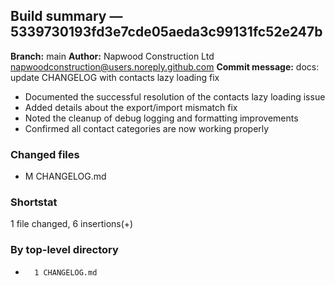 ## Build summary — 5339730193fd3e7cde05aeda3c99131fc52e247b

**Branch:** main
**Author:** Napwood Construction Ltd <napwoodconstruction@users.noreply.github.com>
**Commit message:** docs: update CHANGELOG with contacts lazy loading fix

- Documented the successful resolution of the contacts lazy loading issue
- Added details about the export/import mismatch fix
- Noted the cleanup of debug logging and formatting improvements
- Confirmed all contact categories are now working properly

### Changed files
 - M	CHANGELOG.md

### Shortstat
 1 file changed, 6 insertions(+)

### By top-level directory
 -       1 CHANGELOG.md
